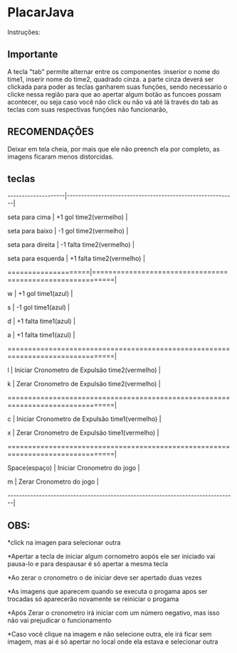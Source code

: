 # PlacarJava

Instruções:

## Importante

A tecla "tab" permite alternar entre os componentes :inserior o nome do time1, inserir nome do time2, quadrado cinza.
a parte cinza deverá ser clickada para poder as teclas ganharem suas funções, sendo necessario o clicke nessa região para que ao apertar algum botão as funcoes possam acontecer, ou seja caso você não click ou não vá até lá través do tab as teclas com suas respectivas funções não funcionarão,

## RECOMENDAÇÔES
Deixar em tela cheia, por mais que ele não preench ela por completo, as imagens ficaram menos distorcidas.

## teclas

--------------------|-----------------------------------------------------------|

seta para cima      |   +1 gol time2(vermelho)					|

seta para baixo	    |   -1 gol time2(vermelho)					|

seta para direita   |   -1 falta time2(vermelho)				|

seta para esquerda  | 	+1 falta time2(vermelho)				|

====================|===========================================================|

w		    |  +1 gol time1(azul)					|	

s		    |  -1 gol time1(azul)						|

d		    |  +1 falta time1(azul)					|

a		    |  +1 falta time1(azul)					|

================================================================================|

l		    |  Iniciar Cronometro de Expulsão time2(vermelho)		|

k		    |  Zerar Cronometro de Expulsão time2(vermelho)		|

================================================================================|

c		    |  Iniciar Cronometro de Expulsão time1(vermelho)		|

x		    |  Zerar Cronometro de Expulsão time1(vermelho)		|

================================================================================|

Space(espaço)	    |  Iniciar Cronometro do jogo					|

m		    |  Zerar Cronometro do jogo					|

--------------------------------------------------------------------------------|

## OBS:

*click na imagen para selecionar outra

*Apertar a tecla de iniciar algum cornometro aopós ele ser iniciado vai pausa-lo e para despausar é só apertar a mesma tecla

*Ao zerar  o cronometro o de iniciar deve ser apertado duas vezes

*As imagens que aparecem quando se executa o progama apos ser trocadas só aparecerão novamente se reiniciar o progama

*Após Zerar o cronometro irá iniciar com um número negativo, mas isso não vai prejudicar o funcionamento

*Caso você clique na imagem e não selecione outra, ele irá ficar sem imagem, mas ai é só apertar no local onde ela estava e selecionar outra


